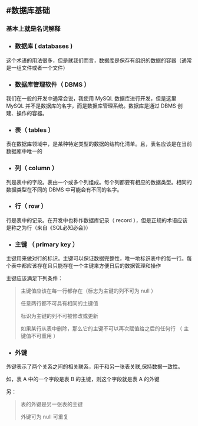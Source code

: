  #数据库基础
 ---

 ### 基本上就是名词解释
- ### 数据库 ( databases )
这个术语的用法很多，但是就我们而言，数据库是保存有组织的数据的容器（通常是一组文件或者一个文件）
- ### 数据库管理软件（ DBMS ）
我们在一般的开发中通常会说，我使用 MySQL 数据库进行开发，但是这里 MySQL 并不是数据库的名字，而是数据库管理系统。数据库是通过 DBMS 创建、操作的容器。
- ### 表（ tables ）
表在数据库领域中，是某种特定类型的数据的结构化清单。且，表名应该是在当前数据库中唯一的
- ### 列（ column ）
列是表中的字段。表由一个或多个列组成。每个列都要有相应的数据类型。相同的数据类型在不同的 DBMS 中可能会有不同的名字。
- ### 行（ row ）
行是表中的记录。在开发中也称作数据库记录（ record ），但是正规的术语应该是称之为行（来自《SQL必知必会》）
- ### 主键 （ primary key ）
主键用来做对行的标识。主键可以保证数据完整性，唯一地标识表中的每一行。每个表中都应该存在且只能存在一个主键来方便日后的数据管理和操作

主键应该满足下列条件：
> 主键值应该在每一行都存在（标志为主键的列不可为 null ）
> 
> 任意两行都不可具有相同的主键值
> 
> 标识为主键的列不可被修改或更新
> 
> 如果某行从表中删除，那么它的主键不可以再次赋值给之后的任何行 （ 主键值不可重用 ）

- ### 外键
外键表示了两个关系之间的相关联系，用于和另一张表关联,保持数据一致性。

如，表 A 中的一个字段是表 B 的主键，则这个字段就是表 A 的外键

另：
> 表的外键是另一张表的主键
> 
> 外键可为 null 可重复